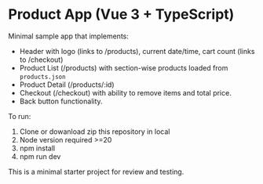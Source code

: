 # Product App (Vue 3 + TypeScript)

Minimal sample app that implements:
- Header with logo (links to /products), current date/time, cart count (links to /checkout)
- Product List (/products) with section-wise products loaded from `products.json`
- Product Detail (/products/:id)
- Checkout (/checkout) with ability to remove items and total price.
- Back button functionality.

To run:
1. Clone or dowanload zip this repository in local
2. Node version required >=20
3. npm install
4. npm run dev

This is a minimal starter project for review and testing.
